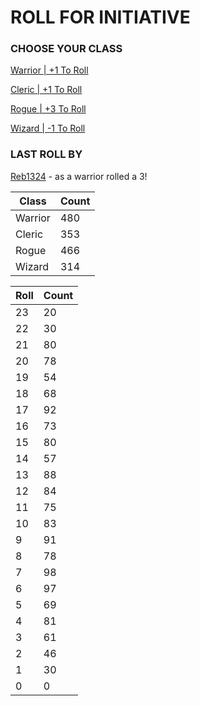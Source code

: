 # ROLL FOR INITIATIVE
### CHOOSE YOUR CLASS

[Warrior | +1 To Roll](https://github.com/benjaminsampica/benjaminsampica/issues/new?title=roll%7Cwarrior&body=Just+click+%27Submit+new+issue%27.)

[Cleric | +1 To Roll](https://github.com/benjaminsampica/benjaminsampica/issues/new?title=roll%7Ccleric&body=Just+click+%27Submit+new+issue%27.)

[Rogue | +3 To Roll](https://github.com/benjaminsampica/benjaminsampica/issues/new?title=roll%7Crogue&body=Just+click+%27Submit+new+issue%27.)

[Wizard | -1 To Roll](https://github.com/benjaminsampica/benjaminsampica/issues/new?title=roll%7Cwizard&body=Just+click+%27Submit+new+issue%27.)
### LAST ROLL BY
[Reb1324](https://www.github.com/Reb1324) - as a warrior rolled a 3!

|Class|Count|
|-|-|
|Warrior|480|
|Cleric|353|
|Rogue|466|
|Wizard|314|

|Roll|Count|
|-|-|
|23|20
|22|30
|21|80
|20|78
|19|54
|18|68
|17|92
|16|73
|15|80
|14|57
|13|88
|12|84
|11|75
|10|83
|9|91
|8|78
|7|98
|6|97
|5|69
|4|81
|3|61
|2|46
|1|30
|0|0
